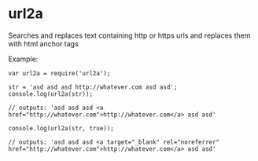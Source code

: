 # url2a
Searches and replaces text containing http or https urls and replaces them with html anchor tags

Example:
```
var url2a = require('url2a');

str = 'asd asd asd http://whatever.com asd asd';
console.log(url2a(str));

// outputs: 'asd asd asd <a href="http://whatever.com">http://whatever.com</a> asd asd'

console.log(url2a(str, true));

// outputs: 'asd asd asd <a target="_blank" rel="noreferrer" href="http://whatever.com">http://whatever.com</a> asd asd'
```
